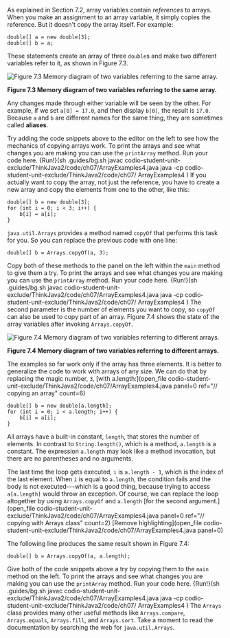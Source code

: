 As explained in Section 7.2, array variables contain *references* to arrays. When you make an assignment to an array variable, it simply copies the reference. But it doesn't copy the array itself. For example:

```code
double[] a = new double[3];
double[] b = a;
```

These statements create an array of three `double`s and make two different variables refer to it, as shown in Figure 7.3.


![Figure 7.3 Memory diagram of two variables referring to the same array.](figs/array3.jpg)

**Figure 7.3 Memory diagram of two variables referring to the same array.**


Any changes made through either variable will be seen by the other. For example, if we set `a[0] = 17.0`, and then display `b[0]`, the result is `17.0`. Because `a` and `b` are different names for the same thing, they are sometimes called **aliases**.

Try adding the code snippets above to the editor on the left to see how the mechanics of copying arrays work. To print the arrays and see what changes you are making you can use the `printArray` method. Run your code here.
{Run!}(sh .guides/bg.sh javac codio-student-unit-exclude/ThinkJava2/code/ch07/ArrayExamples4.java java -cp codio-student-unit-exclude/ThinkJava2/code/ch07/ ArrayExamples4 )
 If you actually want to copy the array, not just the reference, you have to create a new array and copy the elements from one to the other, like this:

```code
double[] b = new double[3];
for (int i = 0; i < 3; i++) {
    b[i] = a[i];
}
```


`java.util.Arrays` provides a method named `copyOf` that performs this task for you. So you can replace the previous code with one line:

```code
double[] b = Arrays.copyOf(a, 3);
```

Copy both of these methods to the panel on the left within the `main` method to give them a try. To print the arrays and see what changes you are making you can use the `printArray` method. Run your code here.
{Run!}(sh .guides/bg.sh javac codio-student-unit-exclude/ThinkJava2/code/ch07/ArrayExamples4.java java -cp codio-student-unit-exclude/ThinkJava2/code/ch07/ ArrayExamples4 )
 The second parameter is the number of elements you want to copy, so `copyOf` can also be used to copy part of an array. Figure 7.4 shows the state of the array variables after invoking `Arrays.copyOf`.

![Figure 7.4 Memory diagram of two variables referring to different arrays.](figs/array4.jpg)

**Figure 7.4 Memory diagram of two variables referring to different arrays.**




The examples so far work only if the array has three elements. It is better to generalize the code to work with arrays of any size. We can do that by replacing the magic number, `3`, [with a.length:](open_file codio-student-unit-exclude/ThinkJava2/code/ch07/ArrayExamples4.java panel=0 ref="// copying an array" count=6)


```code
double[] b = new double[a.length];
for (int i = 0; i < a.length; i++) {
    b[i] = a[i];
}
```

All arrays have a built-in constant, `length`, that stores the number of elements. In contrast to `String.length()`, which is a method, `a.length` is a constant. The expression `a.length` may look like a method invocation, but there are no parentheses and no arguments.

The last time the loop gets executed, `i` is `a.length - 1`, which is the index of the last element. When `i` is equal to `a.length`, the condition fails and the body is not executed---which is a good thing, because trying to access `a[a.length]` would throw an exception. Of course, we can replace the loop altogether by using `Arrays.copyOf` and `a.length` [for the second argument.](open_file codio-student-unit-exclude/ThinkJava2/code/ch07/ArrayExamples4.java panel=0 ref="// copying with Arrays class" count=2)
[Remove highlighting](open_file codio-student-unit-exclude/ThinkJava2/code/ch07/ArrayExamples4.java panel=0)


The following line produces the same result shown in Figure 7.4:

```code
double[] b = Arrays.copyOf(a, a.length);
```

Give both of the code snippets above a try by copying them to the `main` method on the left. To print the arrays and see what changes you are making you can use the `printArray` method. Run your code here.
{Run!}(sh .guides/bg.sh javac codio-student-unit-exclude/ThinkJava2/code/ch07/ArrayExamples4.java java -cp codio-student-unit-exclude/ThinkJava2/code/ch07/ ArrayExamples4 )
 The `Arrays` class provides many other useful methods like `Arrays.compare`, `Arrays.equals`, `Arrays.fill`, and `Arrays.sort`. Take a moment to read the documentation by searching the web for `java.util.Arrays`.